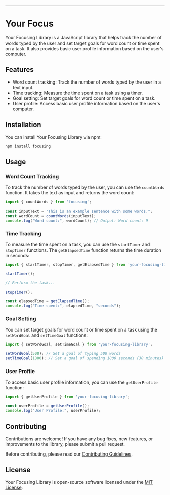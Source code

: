 
---

# Your Focus

Your Focusing Library is a JavaScript library that helps track the number of words typed by the user and set target goals for word count or time spent on a task. It also provides basic user profile information based on the user's computer.

## Features

- Word count tracking: Track the number of words typed by the user in a text input.
- Time tracking: Measure the time spent on a task using a timer.
- Goal setting: Set target goals for word count or time spent on a task.
- User profile: Access basic user profile information based on the user's computer.

## Installation

You can install Your Focusing Library via npm:

```bash
npm install focusing
```

## Usage

### Word Count Tracking

To track the number of words typed by the user, you can use the `countWords` function. It takes the text as input and returns the word count:

```javascript
import { countWords } from 'focusing';

const inputText = "This is an example sentence with some words.";
const wordCount = countWords(inputText);
console.log("Word count:", wordCount); // Output: Word count: 9
```

### Time Tracking

To measure the time spent on a task, you can use the `startTimer` and `stopTimer` functions. The `getElapsedTime` function returns the time duration in seconds:

```javascript
import { startTimer, stopTimer, getElapsedTime } from 'your-focusing-library';

startTimer();

// Perform the task...

stopTimer();

const elapsedTime = getElapsedTime();
console.log("Time spent:", elapsedTime, "seconds");
```

### Goal Setting

You can set target goals for word count or time spent on a task using the `setWordGoal` and `setTimeGoal` functions:

```javascript
import { setWordGoal, setTimeGoal } from 'your-focusing-library';

setWordGoal(500); // Set a goal of typing 500 words
setTimeGoal(1800); // Set a goal of spending 1800 seconds (30 minutes) on the task
```

### User Profile

To access basic user profile information, you can use the `getUserProfile` function:

```javascript
import { getUserProfile } from 'your-focusing-library';

const userProfile = getUserProfile();
console.log("User Profile:", userProfile);
```

## Contributing

Contributions are welcome! If you have any bug fixes, new features, or improvements to the library, please submit a pull request.

Before contributing, please read our [Contributing Guidelines](CONTRIBUTING.md).

## License

Your Focusing Library is open-source software licensed under the [MIT License](LICENSE).

